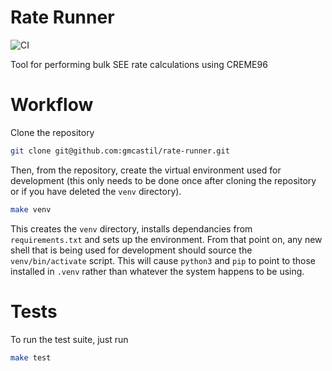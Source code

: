 # Rate Runner
![CI](https://github.com/gmcastil/rate-runner/actions/workflows/python-ci.yml/badge.svg)

Tool for performing bulk SEE rate calculations using CREME96

# Workflow
Clone the repository
```bash
git clone git@github.com:gmcastil/rate-runner.git
```
Then, from the repository, create the virtual environment used for development
(this only needs to be done once after cloning the repository or if you have
deleted the `venv` directory).
```bash
make venv
```
This creates the `venv` directory, installs dependancies from
`requirements.txt` and sets up the environment.  From that point on, any new
shell that is being used for development should source the `venv/bin/activate`
script. This will cause `python3` and `pip` to point to those installed in
`.venv` rather than whatever the system happens to be using.

# Tests
To run the test suite, just run
```bash
make test
```

